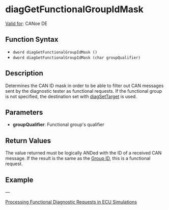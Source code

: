 # diagGetFunctionalGroupIdMask

[Valid for](../../../Shared/FeatureAvailability.md): CANoe DE

## Function Syntax

- `dword diagGetFunctionalGroupIdMask ()`
- `dword diagGetFunctionalGroupIdMask (char groupQualifier)`

## Description

Determines the CAN ID mask in order to be able to filter out CAN messages sent by the diagnostic tester as functional requests. If the functional group is not specified, the destination set with [diagSetTarget](CAPLfunctionDiagSetTarget.md) is used.

## Parameters

- **groupQualifier**: Functional group's qualifier

## Return Values

The value returned must be logically ANDed with the ID of a received CAN message. If the result is the same as the [Group ID](CAPLfunctionDiagGetFunctionalGroupID.md), this is a functional request.

## Example

—

[Processing Functional Diagnostic Requests in ECU Simulations](../CAPLfunctionsDiagnosticsProcessingDiagnosticRequests.md)

